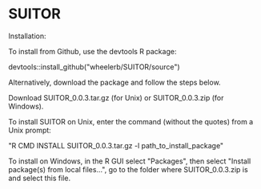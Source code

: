 # SUITOR

Installation:

To install from Github, use the devtools R package:

devtools::install_github("wheelerb/SUITOR/source")

Alternatively, download the package and follow the steps below.

Download SUITOR_0.0.3.tar.gz (for Unix) or SUITOR_0.0.3.zip (for Windows).

To install SUITOR on Unix, enter the command (without the quotes) from a Unix prompt:

"R CMD INSTALL SUITOR_0.0.3.tar.gz -l path_to_install_package"

To install on Windows, in the R GUI select "Packages", then select "Install package(s) from local files...", go to the folder where SUITOR_0.0.3.zip is and select this file.
